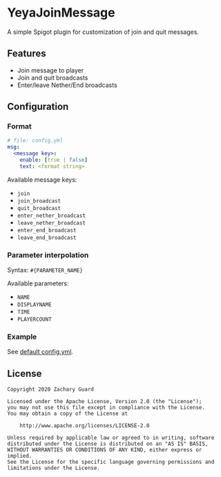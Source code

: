 # YeyaJoinMessage

A simple Spigot plugin for customization of join and quit messages.

## Features

* Join message to player
* Join and quit broadcasts
* Enter/leave Nether/End broadcasts

## Configuration

### Format

```yaml
# file: config.yml
msg:
  <message key>:
    enable: [true | false]
    text: <format string>
```

Available message keys:

* `join`
* `join_broadcast`
* `quit_broadcast`
* `enter_nether_broadcast`
* `leave_nether_broadcast`
* `enter_end_broadcast`
* `leave_end_broadcast`

### Parameter interpolation

Syntax: `#{PARAMETER_NAME}`

Available parameters:
* `NAME`
* `DISPLAYNAME`
* `TIME`
* `PLAYERCOUNT`

### Example

See [default config.yml](https://github.com/gourlitburo/YeyaJoinMessage/blob/master/src/main/resources/config.yml).

## License

```
Copyright 2020 Zachary Guard

Licensed under the Apache License, Version 2.0 (the "License");
you may not use this file except in compliance with the License.
You may obtain a copy of the License at

    http://www.apache.org/licenses/LICENSE-2.0

Unless required by applicable law or agreed to in writing, software
distributed under the License is distributed on an "AS IS" BASIS,
WITHOUT WARRANTIES OR CONDITIONS OF ANY KIND, either express or implied.
See the License for the specific language governing permissions and
limitations under the License.
```
